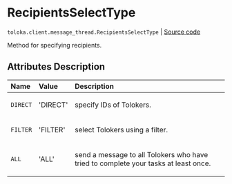 # RecipientsSelectType
`toloka.client.message_thread.RecipientsSelectType` | [Source code](https://github.com/Toloka/toloka-kit/blob/v1.1.3/src/client/message_thread.py#L20)

Method for specifying recipients.

## Attributes Description

| Name | Value | Description |
| :------| :-----------| :----------| 
`DIRECT`|'DIRECT'|<p>specify IDs of Tolokers.</p>
`FILTER`|'FILTER'|<p>select Tolokers using a filter.</p>
`ALL`|'ALL'|<p>send a message to all Tolokers who have tried to complete your tasks at least once.</p>
